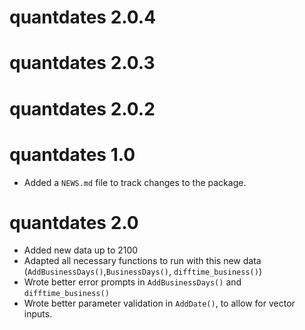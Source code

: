 # quantdates 2.0.4

# quantdates 2.0.3

# quantdates 2.0.2

# quantdates 1.0

* Added a `NEWS.md` file to track changes to the package.

# quantdates 2.0

* Added new data up to 2100
* Adapted all necessary functions to run with this new data (`AddBusinessDays()`,`BusinessDays()`, `difftime_business()`)
* Wrote better error prompts in `AddBusinessDays()` and `difftime_business()`
* Wrote better parameter validation in `AddDate()`, to allow for vector inputs.
